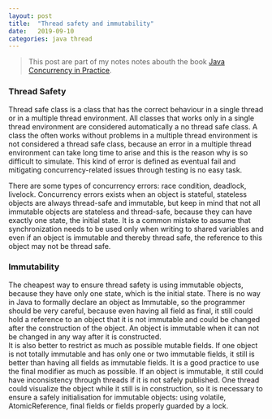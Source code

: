 ```yaml
---
layout: post
title:  "Thread safety and immutability"
date:   2019-09-10
categories: java thread
---
```


> This post are part of my notes notes abouth the book [Java Concurrency in Practice](http://jcip.net/). 

### Thread Safety

Thread safe class is a class that has the correct behaviour in a single thread or in a multiple thread environment. All classes that works only in a single thread environment are considered automatically a no thread safe class. A class the often works without problems in a multiple thread environment is not considered a thread safe class, because an error in a multiple thread environment can take long time to arise and this is the reason why is so difficult to simulate. This kind of error is defined as eventual fail and mitigating concurrency-related issues through testing is no easy task.

There are some types of concurrency errors: race condition, deadlock, livelock. Concurrency errors exists when an object is stateful, stateless objects are always thread-safe and immutable, but keep in mind that not all immutable objects are stateless and thread-safe, because they can have exactly one state, the initial state. It is a common mistake to assume that synchronization needs to be used only when writing to shared variables and even if an object is immutable and thereby thread safe, the reference to this object may not be thread safe.

### Immutability

The cheapest way to  ensure thread safety is using immutable objects, because they have only one state, which is the initial state. There is no way in Java to formally declare an object as Immutable, so the programmer should be very careful, because even having all field as final, it still could hold a reference to an object that it is not immutable and could be changed after the construction of the object. An object is immutable when it can not be changed in any way after it is constructed.  
It is also better to restrict as much as possible mutable fields. If one object is not totally immutable and has only one or two immutable fields, it still is better than having all fields as immutable fields. It is a good practice to use the final modifier as much as possible.
If an object is immutable, it still could have inconsistency through threads if it is not safely published. One thread could visualize the object while it still is in construction, so it is necessary to ensure a safely initialisation for immutable objects: using volatile, AtomicReference, final fields or fields properly guarded by a lock.

